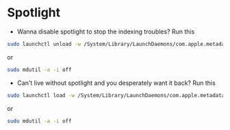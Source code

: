 # Spotlight

- Wanna disable spotlight to stop the indexing troubles? Run this

```bash
sudo launchctl unload -w /System/Library/LaunchDaemons/com.apple.metadata.mds.plist
```
or
```bash
sudo mdutil -a -i off
```

- Can't live without spotlight and you desperately want it back? Run this

```bash
sudo launchctl load -w /System/Library/LaunchDaemons/com.apple.metadata.mds.plist
```
or 
```bash
sudo mdutil -a -i off
```
